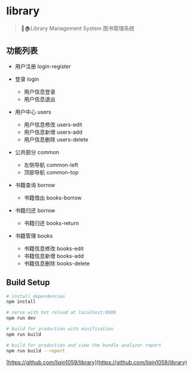 # library

> 🖖🏠Library Management System
图书管理系统

##  功能列表

  - 用户注册 login-register

  - 登录 login
  
    - 用户信息登录
    - 用户信息退出

  - 用户中心 users

    - 用户信息修改 users-edit
    - 用户信息新增 users-add
    - 用户信息删除 users-delete

  - 公共部分 common

    - 左侧导航 common-left
    - 顶部导航 common-top

  - 书籍查询 borrow

    - 书籍借出 books-borrow

  - 书籍归还 borrow

    - 书籍归还 books-return

  - 书籍管理 books

    - 书籍信息修改 books-edit
    - 书籍信息新增 books-add
    - 书籍信息删除 books-delete


##  Build Setup

``` bash
# install dependencies
npm install

# serve with hot reload at localhost:8080
npm run dev

# build for production with minification
npm run build

# build for production and view the bundle analyzer report
npm run build --report
```

[https://github.com/liqin1059/library](https://github.com/liqin1059/library)
